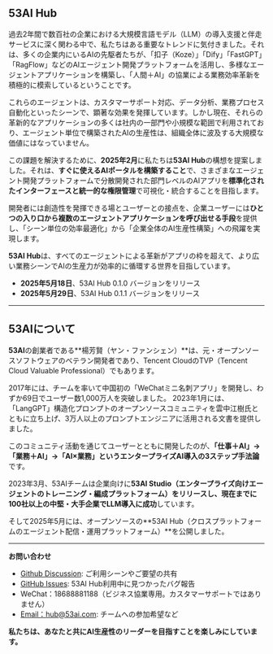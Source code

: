 ## 53AI Hub

過去2年間で数百社の企業における大規模言語モデル（LLM）の導入支援と伴走サービスに深く関わる中で、私たちはある重要なトレンドに気付きました。それは、多くの企業内にいるAIの先駆者たちが、「扣子（Koze）」「Dify」「FastGPT」「RagFlow」などのAIエージェント開発プラットフォームを活用し、多様なエージェントアプリケーションを構築し、「人間＋AI」の協業による業務効率革新を積極的に模索しているということです。

これらのエージェントは、カスタマーサポート対応、データ分析、業務プロセス自動化といったシーンで、顕著な効果を発揮しています。しかし現在、それらの革新的なアプリケーションの多くは社内の一部門や小規模な範囲で利用されており、エージェント単位で構築されたAIの生産性は、組織全体に波及する大規模な価値にはなっていません。

この課題を解決するために、**2025年2月**に私たちは**53AI Hub**の構想を提案しました。それは、**すぐに使えるAIポータルを構築すること**で、さまざまなエージェント開発プラットフォームで分散開発された部門レベルのAIアプリを**標準化されたインターフェースと統一的な権限管理**で可視化・統合することを目指します。

開発者には創造性を発揮できる場とユーザーとの接点を、企業ユーザーには**ひとつの入り口から複数のエージェントアプリケーションを呼び出せる手段**を提供し、「シーン単位の効率最適化」から「企業全体のAI生産性構築」への飛躍を実現します。

**53AI Hub**は、すべてのエージェントによる革新がアプリの枠を超えて、より広い業務シーンでAIの生産力が効率的に循環する世界を目指しています。

* **2025年5月18日**、53AI Hub 0.1.0 バージョンをリリース
* **2025年5月29日**、53AI Hub 0.1.1 バージョンをリリース

---

## 53AIについて

**53AI**の創業者である\*\*楊芳賢（ヤン・ファンシェン）\*\*は、元・オープンソースソフトウェアのベテラン開発者であり、Tencent CloudのTVP（Tencent Cloud Valuable Professional）でもあります。

2017年には、チームを率いて中国初の「WeChatミニ名刺アプリ」を開発し、わずか69日でユーザー数1,000万人を突破しました。
2023年1月には、「LangGPT」構造化プロンプトのオープンソースコミュニティを雲中江樹氏とともに立ち上げ、3万人以上のプロンプトエンジニアに活用される文書を提供しました。

このコミュニティ活動を通じてユーザーとともに開発したのが、**「仕事＋AI」→「業務＋AI」→「AI×業務」というエンタープライズAI導入の3ステップ手法論**です。

2023年3月、53AIチームは企業向けに**53AI Studio（エンタープライズ向けエージェントのトレーニング・編成プラットフォーム）をリリースし、現在までに100社以上の中堅・大手企業でLLM導入に成功**しています。

そして2025年5月には、オープンソースの\*\*53AI Hub（クロスプラットフォームのエージェント配信・運用プラットフォーム）\*\*を公開しました。

---

**お問い合わせ**

* [Github Discussion](https://github.com/53AI/53AIHub/discussions): ご利用シーンやご要望の共有
* [GitHub Issues](https://github.com/53AI/53AIHub/issues): 53AI Hub利用中に見つかったバグ報告
* WeChat：18688881188（ビジネス協業専用。カスタマーサポートではありません）
* [Email：hub@53ai.com](mailto:hub@53ai.com): チームへの参加希望など

**私たちは、あなたと共にAI生産性のリーダーを目指すことを楽しみにしています。**

